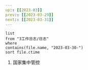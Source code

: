 ```yaml
---
up:: [[2023-03]]
prev:: [[2023-03-29]]
next:: [[2023-03-31]]
---
```


```dataview
list
from "3工作日志/日志"
where
contains(file.name, "2023-03-30-")
sort file.ctime
```
1. 国家集中管控